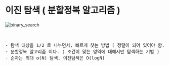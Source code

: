 # 이진 탐색 ( 분할정복 알고리즘 )  

![binary_search](https://blog.kakaocdn.net/dn/bCRI11/btqDEFKLWFh/Fh5mKeR8p6YxJ1lhKAiJYk/img.gif)

<br>
<pre>
- 탐색 대상을 1/2 로 나누면서, 빠르게 찾는 방법 ( 정렬이 되어 있어야 함. )
- 분할정복 알고리즘 이다. ( 조건이 맞는 영역에 대해서만 탐색하는 기법 ) 
- 순차는 최대 o(N) 탐색, 이진탐색은 O(logN)
</pre>